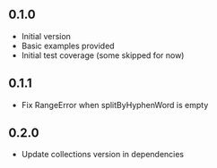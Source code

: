## 0.1.0

- Initial version
- Basic examples provided
- Initial test coverage (some skipped for now)

## 0.1.1

- Fix RangeError when splitByHyphenWord is empty

## 0.2.0

- Update collections version in dependencies
